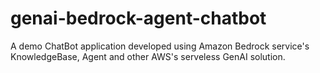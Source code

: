 # genai-bedrock-agent-chatbot
A demo ChatBot application developed using Amazon Bedrock service's KnowledgeBase, Agent and other AWS's serveless GenAI solution.
